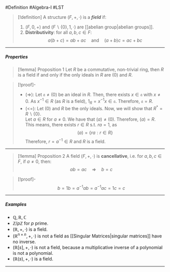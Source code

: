 #Definition #Algebra-I  #LST 

> [!definition]
> A structure $(F,+,\cdot)$ is a ***field*** if: 
> 1. $(F,0,+)$ and $(F \backslash \{ 0 \},1,\cdot)$ are [[abelian group|abelian groups]].
> 2. **Distributivity**: for all $a,b,c\in F$: $$a(b+c)=ab+ac\quad \text{and}\quad (a+b)c=ac+bc$$
---
##### Properties 
> [!lemma] Proposition 1
> Let $R$ be a commutative, non-trivial ring, then $R$ is a field if and only if the only ideals in $R$ are $(0)$ and $R$.

> [!proof]-
> - (=>): Let $\mathfrak{a}\neq(0)$ be an ideal in $R$. Then, there exists $x\in \mathfrak{a}$ with $x\neq 0$. As $x^{-1}\in R$ (as $R$ is a field), $1_{R}=x^{-1}x\in \mathfrak{a}$. Therefore, $\mathfrak{a}=R$.
> - (<=): Let $(0)$ and $R$ be the only ideals. Now, we will show that $R^{*}=R \backslash \{ 0 \}$.  
>   Let $a\in R$ for $a\neq 0$. We have that $(a)\neq (0)$. Therefore, $(a)=R$.
>   This means, there exists $r\in R$ s.t. $ra=1$, as $$(a)=\{ ra:r\in R \}$$Therefore, $r=a^{-1}\in R$ and $R$ is a field.
---
> [!lemma] Proposition 2
> A field $(F,+,\cdot)$ is **cancellative**, i.e. for $a,b,c\in F$, if $a\neq 0$, then:$$ ab=ac\quad \Longrightarrow \quad b=c$$

> [!proof]-
> $$b=1b=a^{-1}ab=a^{-1}ac=1c=c$$

---
##### Examples
- $\mathbb{Q},\mathbb{R},\mathbb{C}$
- $\mathbb{Z} / p\mathbb{Z}$ for $p$ prime.
- $(\mathbb{R},+,\cdot)$ is a field.
- $(\mathbb{R}^{n\times n},+,\cdot)$ is not a field as [[Singular Matrices|singular matrices]] have no inverse.
- $(\mathbb{R}[s],+,\cdot)$ is not a field, because a multiplicative inverse of a polynomial is not a polynomial.
- $(\mathbb{R}(s),+,\cdot)$ is a field.

---